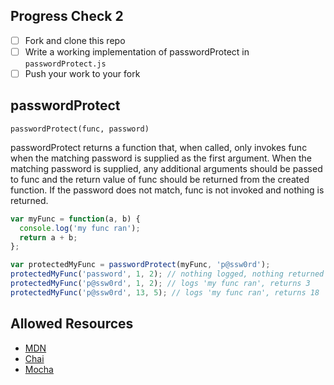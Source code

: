 ## Progress Check 2
- [ ] Fork and clone this repo
- [ ] Write a working implementation of passwordProtect in `passwordProtect.js`
- [ ] Push your work to your fork

## passwordProtect
`passwordProtect(func, password)`

passwordProtect returns a function that, when called, only invokes func when the matching password is supplied as the first argument. When the matching password is supplied, any additional arguments should be passed to func and the return value of func should be returned from the created function. If the password does not match, func is not invoked and nothing is returned.

```javascript
var myFunc = function(a, b) {
  console.log('my func ran');
  return a + b;
};

var protectedMyFunc = passwordProtect(myFunc, 'p@ssw0rd');
protectedMyFunc('password', 1, 2); // nothing logged, nothing returned
protectedMyFunc('p@ssw0rd', 1, 2); // logs 'my func ran', returns 3
protectedMyFunc('p@ssw0rd', 13, 5); // logs 'my func ran', returns 18
```

## Allowed Resources
- [MDN](https://developer.mozilla.org/en-US/)
- [Chai](http://www.chaijs.com/api/bdd/)
- [Mocha](https://mochajs.org/)
